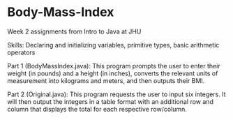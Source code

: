 # Body-Mass-Index

Week 2 assignments from Intro to Java at JHU

Skills: Declaring and initializing variables, primitive types, basic arithmetic operators

Part 1 (BodyMassIndex.java): This program prompts the user to enter their weight (in pounds) and a height (in inches), converts the relevant units of measurement into kilograms and meters, and then outputs their BMI.

Part 2 (Original.java): This program requests the user to input six integers.  It will then output the integers in a table format with an additional row and column that displays the total for each respective row/column.
